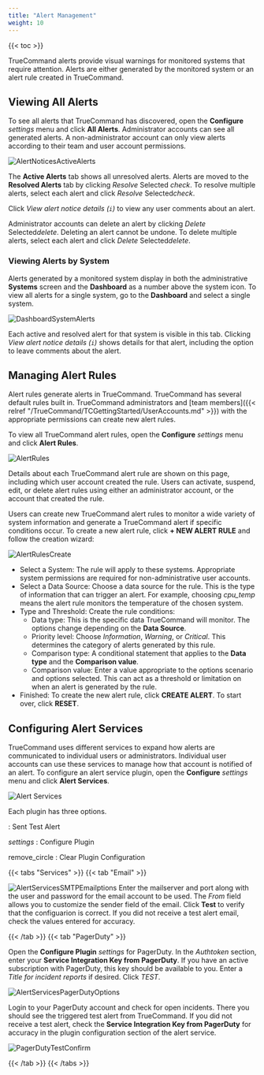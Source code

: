```yaml
---
title: "Alert Management"
weight: 10
---
```


{{< toc >}}

TrueCommand alerts provide visual warnings for monitored systems that require attention.
Alerts are either generated by the monitored system or an alert rule created in TrueCommand.

## Viewing All Alerts

To see all alerts that TrueCommand has discovered, open the **Configure** <i class="material-icons" aria-hidden="true" title="Settings">settings</i> menu and click **All Alerts**.
Administrator accounts can see all generated alerts.
A non-administrator account can only view alerts according to their team and user account permissions.

![AlertNoticesActiveAlerts](/images/TrueCommand/2.0/AlertNoticesActiveAlerts.png "Active Alerts")

The **Active Alerts** tab shows all unresolved alerts.
Alerts are moved to the **Resolved Alerts** tab by clicking *Resolve* Selected <i class="material-icons" aria-hidden="true" title="Check">check</i>.
To resolve multiple alerts, select each alert and click *Resolve* Selected<i class="material-icons" aria-hidden="true" title="Check">check</i>.

Click *View alert notice details (`i`)* to view any user comments about an alert.

Administrator accounts can delete an alert by clicking *Delete* Selected<i class="material-icons" aria-hidden="true" title="Delete">delete</i>.
Deleting an alert cannot be undone.
To delete multiple alerts, select each alert and click *Delete* Selected<i class="material-icons" aria-hidden="true" title="Delete">delete</i>.

### Viewing Alerts by System

Alerts generated by a monitored system display in both the administrative **Systems** screen and the **Dashboard** as a number above the system icon.
To view all alerts for a single system, go to the **Dashboard** and select a single system.

![DashboardSystemAlerts](/images/TrueCommand/2.0/DashboardSystemAlerts.png "Dashboard: System Alerts")

Each active and resolved alert for that system is visible in this tab.
Clicking *View alert notice details (`i`)* shows details for that alert, including the option to leave comments about the alert.

## Managing Alert Rules

Alert rules generate alerts in TrueCommand.
TrueCommand has several default rules built in.
TrueCommand administrators and [team members]({{< relref "/TrueCommand/TCGettingStarted/UserAccounts.md" >}}) with the appropriate permissions can create new alert rules.

To view all TrueCommand alert rules, open the **Configure** <i class="material-icons" aria-hidden="true" title="Settings">settings</i> menu and click **Alert Rules**.

![AlertRules](/images/TrueCommand/2.0/AlertRules.png "Alert Rules")

Details about each TrueCommand alert rule are shown on this page, including which user account created the rule.
Users can activate, suspend, edit, or delete alert rules using either an administrator account, or the account that created the rule.

Users can create new TrueCommand alert rules to monitor a wide variety of system information and generate a TrueCommand alert if specific conditions occur.
To create a new alert rule, click **+ NEW ALERT RULE** and follow the creation wizard:

![AlertRulesCreate](/images/TrueCommand/2.0/AlertRulesCreate.png "Create new Alert Rule")

* Select a System: The rule will apply to these systems.
  Appropriate system permissions are required for non-administrative user accounts.
* Select a Data Source: Choose a data source for the rule.
  This is the type of information that can trigger an alert.
  For example, choosing *cpu_temp* means the alert rule monitors the temperature of the chosen system.
* Type and Threshold: Create the rule conditions:
  * Data type: This is the specific data TrueCommand will monitor.
    The options change depending on the **Data Source**.
  * Priority level: Choose *Information*, *Warning*, or *Critical*.
    This determines the category of alerts generated by this rule.
  * Comparison type: A conditional statement that applies to the **Data type** and the **Comparison value**.
  * Comparison value: Enter a value appropriate to the options scenario and options selected.
    This can act as a threshold or limitation on when an alert is generated by the rule.
* Finished: To create the new alert rule, click **CREATE ALERT**. To start over, click **RESET**.

## Configuring Alert Services

TrueCommand uses different services to expand how alerts are communicated to individual users or administrators.
Individual user accounts can use these services to manage how that account is notified of an alert.
To configure an alert service plugin, open the **Configure** <i class="material-icons" aria-hidden="true" title="Settings">settings</i> menu and click **Alert Services**.

![Alert Services](/images/TrueCommand/2.0/AlertServices.png "Alert Services")

Each plugin has three options.

<mat-icon _ngcontent-ath-c575="" role="img" fontset="mdi" fonticon="mdi-test-tube" class="mat-icon notranslate mdi mdi-test-tube mat-icon-no-color" aria-hidden="true" ng-reflect-font-set="mdi" ng-reflect-font-icon="mdi-test-tube"></mat-icon> : Sent Test Alert

<i class="material-icons" aria-hidden="true" title="Settings">settings</i> : Configure Plugin

<mat-icon _ngcontent-ath-c200="" role="img" class="mat-icon notranslate material-icons mat-icon-no-color" aria-hidden="true">remove_circle</mat-icon> : Clear Plugin Configuration


{{< tabs "Services" >}}
{{< tab "Email" >}}

![AlertServicesSMTPEmailptions](/images/TrueCommand/2.0/AlertServicesSMTPEmailptions.png "Alert Services: SMTP Email options")
Enter the mailserver and port along with the user and password for the email account to be used.
The *From* field allows you to customize the sender field of the email.
Click **Test** to verify that the configuarion is correct.
If you did not receive a test alert email, check the values entered for accuracy.

{{< /tab >}}
{{< tab "PagerDuty" >}}

Open the **Configure Plugin** <i class="material-icons" aria-hidden="true" title="Settings">settings</i> for PagerDuty.  In the
*Authtoken* section, enter your **Service Integration Key from PagerDuty**.  If you have an active subscription with PagerDuty, this key should be available to you. 
Enter a *Title for incident reports* if desired. Click *TEST*.

![AlertServicesPagerDutyOptions](/images/TrueCommand/2.0/AlertServicesPagerDutyOptions.png "Alert Services: Pager Duty options")

Login to your PagerDuty account and check for open incidents.
There you should see the triggered test alert from TrueCommand.
If you did not receive a test alert, check the **Service Integration Key from PagerDuty** for accuracy in the plugin configuration section of the alert service.

![PagerDutyTestConfirm](/images/TrueCommand/2.0/PagerDutyTestConfirm.png "Confirming the Pager Duty test")

{{< /tab >}}
{{< /tabs >}}







